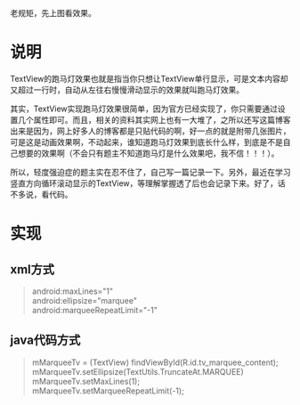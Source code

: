 老规矩，先上图看效果。  


# 说明  
TextView的跑马灯效果也就是指当你只想让TextView单行显示，可是文本内容却又超过一行时，自动从左往右慢慢滑动显示的效果就叫跑马灯效果。  

其实，TextView实现跑马灯效果很简单，因为官方已经实现了，你只需要通过设置几个属性即可。而且，相关的资料其实网上也有一大堆了，之所以还写这篇博客出来是因为，网上好多人的博客都是只贴代码的啊，好一点的就是附带几张图片，可是这是动画效果啊，不动起来，谁知道跑马灯效果到底长什么样，到底是不是自己想要的效果啊（不会只有题主不知道跑马灯是什么效果吧，我不信！！！）。

所以，轻度强迫症的题主实在忍不住了，自己写一篇记录一下。另外，最近在学习竖直方向循环滚动显示的TextView，等理解掌握透了后也会记录下来。好了，话不多说，看代码。  

# 实现  
## xml方式  
> android:maxLines="1"  
  android:ellipsize="marquee"  
  android:marqueeRepeatLimit="-1"



## java代码方式 
> mMarqueeTv = (TextView) findViewById(R.id.tv_marquee_content);  
  mMarqueeTv.setEllipsize(TextUtils.TruncateAt.MARQUEE)  
  mMarqueeTv.setMaxLines(1);  
  mMarqueeTv.setMarqueeRepeatLimit(-1);

